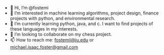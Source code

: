 - 👋 Hi, I’m @fostemi
- 👀 I’m interested in machine learning algorithms, project design, finance projects with python, and environmental research.  
- 🌱 I’m currently learning python, java, and c.  I want to find projects of these languages in my interests.  
- 💞️ I’m looking to collaborate on my chess project. 
- 📫 How to reach me: fostemii@iu.edu or michael.isaac.foster@gmail.com

<!---
fostemi/fostemi is a ✨ special ✨ repository because its `README.md` (this file) appears on your GitHub profile.
You can click the Preview link to take a look at your changes.
--->
